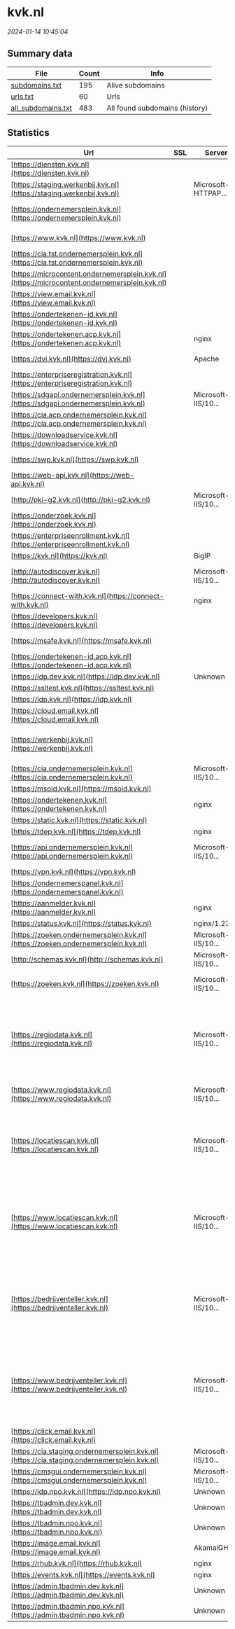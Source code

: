 # kvk.nl
*2024-01-14 10:45:04*
## Summary data
| File       | Count | Info |
|------------|-------|------|
|[subdomains.txt](/data/kvk.nl/subdomains.txt)|195|Alive subdomains|
|[urls.txt](/data/kvk.nl/urls.txt)|60|Urls|
|[all_subdomains.txt](/data/kvk.nl/all_subdomains.txt)|483|All found subdomains (history)|
## Statistics
| Url | SSL | Server | Cookie | HSTS | CSP | XFO | XXP | RP | Tech |Title |
|------------|-------|------|------|------|------|------|------|------|------|------|
|[https://diensten.kvk.nl](https://diensten.kvk.nl)| ||:white_check_mark: |:white_check_mark: |:warning: | :white_check_mark: | :white_check_mark: | :white_check_mark: |HSTS|301 Moved Perman...|
|[https://staging.werkenbij.kvk.nl](https://staging.werkenbij.kvk.nl)| |Microsoft-HTTPAP...| | | | | | :white_check_mark: |Microsoft HTTPAPI:2.0|Service Unavaila...|
|[https://ondernemersplein.kvk.nl](https://ondernemersplein.kvk.nl)| || |:white_check_mark: | | :white_check_mark: | :white_check_mark: | :white_check_mark: |Bloomreach Google Tag Manager HSTS React|Ondernemersplein...|
|[https://www.kvk.nl](https://www.kvk.nl)| ||:white_check_mark: |:white_check_mark: |:warning: | :white_check_mark: | :white_check_mark: | :white_check_mark: |Bloomreach Google Tag Manager HSTS|KVK - Kamer van...|
|[https://cia.tst.ondernemersplein.kvk.nl](https://cia.tst.ondernemersplein.kvk.nl)| || | | | | | :white_check_mark: |||
|[https://microcontent.ondernemersplein.kvk.nl](https://microcontent.ondernemersplein.kvk.nl)| || | | | | | :white_check_mark: |||
|[https://view.email.kvk.nl](https://view.email.kvk.nl)| ||:o: |:white_check_mark: | :white_check_mark:| :white_check_mark: | :white_check_mark: | :white_check_mark: |HSTS|Object moved|
|[https://ondertekenen-id.kvk.nl](https://ondertekenen-id.kvk.nl)| || | | | | | :white_check_mark: |HSTS|302 Found|
|[https://ondertekenen.acp.kvk.nl](https://ondertekenen.acp.kvk.nl)| |nginx| |:white_check_mark: | | :white_check_mark: | | :white_check_mark: |HSTS Nginx||
|[https://dvj.kvk.nl](https://dvj.kvk.nl)| |Apache| | | | :white_check_mark: | | :white_check_mark: |Apache HTTP Server||
|[https://enterpriseregistration.kvk.nl](https://enterpriseregistration.kvk.nl)| || | | | | | :white_check_mark: |HSTS|Service|
|[https://sdgapi.ondernemersplein.kvk.nl](https://sdgapi.ondernemersplein.kvk.nl)| |Microsoft-IIS/10...| |:white_check_mark: | | | | :white_check_mark: |HSTS IIS:10.0 Windows Server||
|[https://cia.acp.ondernemersplein.kvk.nl](https://cia.acp.ondernemersplein.kvk.nl)| || | | | | | :white_check_mark: |IIS:10.0 Windows Server||
|[https://downloadservice.kvk.nl](https://downloadservice.kvk.nl)| ||:white_check_mark: |:white_check_mark: |:warning: | :white_check_mark: | | :white_check_mark: |HSTS||
|[https://swp.kvk.nl](https://swp.kvk.nl)| || |:white_check_mark: | | :white_check_mark: | :white_check_mark: | :white_check_mark: |HSTS Microsoft ASP.NET||
|[https://web-api.kvk.nl](https://web-api.kvk.nl)| || |:white_check_mark: | :white_check_mark:| | | :white_check_mark: |HSTS|403 - Forbidden:...|
|[http://pki-g2.kvk.nl](http://pki-g2.kvk.nl)| |Microsoft-IIS/10...| | | | | | :white_check_mark: |IIS:10.0 Windows Server|pki-g2.kvk.nl -...|
|[https://onderzoek.kvk.nl](https://onderzoek.kvk.nl)| ||:warning: |:white_check_mark: | | | | :white_check_mark: |HSTS|Survey4|
|[https://enterpriseenrollment.kvk.nl](https://enterpriseenrollment.kvk.nl)| || | | | | | :white_check_mark: |HSTS||
|[https://kvk.nl](https://kvk.nl)| |BigIP|:white_check_mark: |:white_check_mark: |:warning: | :white_check_mark: | :white_check_mark: | :white_check_mark: |F5 BigIP HSTS||
|[http://autodiscover.kvk.nl](http://autodiscover.kvk.nl)| |Microsoft-IIS/10...|:white_check_mark: |:white_check_mark: | | :white_check_mark: | :white_check_mark: | :white_check_mark: |IIS:10.0 Microsoft ASP.NET Windows Server||
|[https://connect-with.kvk.nl](https://connect-with.kvk.nl)| |nginx| |:white_check_mark: | | :white_check_mark: | | :white_check_mark: |HSTS Nginx|Document Moved|
|[https://developers.kvk.nl](https://developers.kvk.nl)| ||:white_check_mark: |:white_check_mark: |:warning: | :white_check_mark: | :white_check_mark: | :white_check_mark: |Google Tag Manager HSTS|Get Started - KV...|
|[https://msafe.kvk.nl](https://msafe.kvk.nl)| || |:white_check_mark: |:warning: | :white_check_mark: | | :white_check_mark: |Azure Azure Front Door HSTS||
|[https://ondertekenen-id.acp.kvk.nl](https://ondertekenen-id.acp.kvk.nl)| || |:white_check_mark: | :white_check_mark:| :white_check_mark: | :white_check_mark: | :white_check_mark: |HSTS|Kamer van Koopha...|
|[https://idp.dev.kvk.nl](https://idp.dev.kvk.nl)| |Unknown| |:white_check_mark: | | :white_check_mark: | | :white_check_mark: |HSTS||
|[https://ssltest.kvk.nl](https://ssltest.kvk.nl)| || | | | | | :white_check_mark: |||
|[https://idp.kvk.nl](https://idp.kvk.nl)| || |:white_check_mark: |:warning: | :white_check_mark: | | :white_check_mark: |HSTS||
|[https://cloud.email.kvk.nl](https://cloud.email.kvk.nl)| || | | | | | :white_check_mark: ||404 - File or di...|
|[https://werkenbij.kvk.nl](https://werkenbij.kvk.nl)| ||:warning: |:white_check_mark: | | :white_check_mark: | | :white_check_mark: |Google Tag Manager HSTS Microsoft ASP.NET:4.0.30319|Vacatures en car...|
|[https://cia.ondernemersplein.kvk.nl](https://cia.ondernemersplein.kvk.nl)| |Microsoft-IIS/10...| |:white_check_mark: | | | | :white_check_mark: |HSTS IIS:10.0 Windows Server||
|[https://msoid.kvk.nl](https://msoid.kvk.nl)| || | | | | | :white_check_mark: ||Object moved|
|[https://ondertekenen.kvk.nl](https://ondertekenen.kvk.nl)| |nginx| |:white_check_mark: | | :white_check_mark: | | :white_check_mark: |HSTS Nginx||
|[https://static.kvk.nl](https://static.kvk.nl)| || |:white_check_mark: | | | | :white_check_mark: |HSTS|403 - Forbidden:...|
|[https://tdep.kvk.nl](https://tdep.kvk.nl)| |nginx| |:white_check_mark: | :white_check_mark:| :white_check_mark: | | :white_check_mark: |HSTS Nginx||
|[https://api.ondernemersplein.kvk.nl](https://api.ondernemersplein.kvk.nl)| |Microsoft-IIS/10...| |:white_check_mark: | | | | :white_check_mark: |HSTS IIS:10.0 Microsoft ASP.NET Windows Server||
|[https://vpn.kvk.nl](https://vpn.kvk.nl)| ||:warning: |:white_check_mark: |:warning: | :white_check_mark: | :white_check_mark: | :white_check_mark: |HSTS||
|[https://ondernemerspanel.kvk.nl](https://ondernemerspanel.kvk.nl)| ||:warning: |:white_check_mark: | :white_check_mark:| :white_check_mark: | :white_check_mark: | :white_check_mark: |HSTS|Ondernemerspanel|
|[https://aanmelder.kvk.nl](https://aanmelder.kvk.nl)| |nginx| | | | | | :white_check_mark: |Nginx|404 Not Found|
|[https://status.kvk.nl](https://status.kvk.nl)| |nginx/1.23.4|:warning: |:white_check_mark: |:warning: | | :white_check_mark: | :white_check_mark: |HSTS Nginx:1.23.4|KVK Statuspagina|
|[https://zoeken.ondernemersplein.kvk.nl](https://zoeken.ondernemersplein.kvk.nl)| |Microsoft-IIS/10...| |:white_check_mark: | | | | :white_check_mark: |HSTS IIS:10.0 Windows Server||
|[http://schemas.kvk.nl](http://schemas.kvk.nl)| |Microsoft-IIS/10...| | | | | | :white_check_mark: |IIS:10.0 Windows Server|schemas.kvk.nl -...|
|[https://zoeken.kvk.nl](https://zoeken.kvk.nl)| |Microsoft-IIS/10...| |:white_check_mark: | | | | :white_check_mark: |HSTS IIS:10.0 Microsoft ASP.NET Windows Server|zoeken.kvk.nl|
|[https://regiodata.kvk.nl](https://regiodata.kvk.nl)| |Microsoft-IIS/10...|:white_check_mark: |:white_check_mark: |:warning: | :white_check_mark: | :white_check_mark: | :white_check_mark: |Amazon S3 Amazon Web Services Azure Edge Network Google Tag Manager HSTS IIS:10.0 Microsoft ASP.NET:4.0.30319 MyFonts Windows Server|Home - KVK Regio...|
|[https://www.regiodata.kvk.nl](https://www.regiodata.kvk.nl)| |Microsoft-IIS/10...|:white_check_mark: |:white_check_mark: |:warning: | :white_check_mark: | :white_check_mark: | :white_check_mark: |HSTS IIS:10.0 Microsoft ASP.NET Windows Server|Document Moved|
|[https://locatiescan.kvk.nl](https://locatiescan.kvk.nl)| |Microsoft-IIS/10...|:white_check_mark: |:white_check_mark: |:warning: | :white_check_mark: | :white_check_mark: | :white_check_mark: |Amazon S3 Amazon Web Services Azure Edge Network Google Tag Manager HSTS IIS:10.0 Microsoft ASP.NET MyFonts Windows Server|Home - KVK Locat...|
|[https://www.locatiescan.kvk.nl](https://www.locatiescan.kvk.nl)| |Microsoft-IIS/10...|:white_check_mark: |:white_check_mark: |:warning: | :white_check_mark: | :white_check_mark: | :white_check_mark: |Amazon S3 Amazon Web Services Azure Edge Network Google Tag Manager HSTS IIS:10.0 Microsoft ASP.NET:4.0.30319 MyFonts Windows Server|Home - KVK Locat...|
|[https://bedrijventeller.kvk.nl](https://bedrijventeller.kvk.nl)| |Microsoft-IIS/10...|:white_check_mark: |:white_check_mark: |:warning: | :white_check_mark: | :white_check_mark: | :white_check_mark: |Amazon S3 Amazon Web Services Azure Edge Network Bloomreach Google Tag Manager HSTS IIS:10.0 Microsoft ASP.NET:4.0.30319 MyFonts Windows Server|Home - KVK Bedri...|
|[https://www.bedrijventeller.kvk.nl](https://www.bedrijventeller.kvk.nl)| |Microsoft-IIS/10...|:white_check_mark: |:white_check_mark: |:warning: | :white_check_mark: | :white_check_mark: | :white_check_mark: |Amazon S3 Amazon Web Services Azure Edge Network Bloomreach Google Tag Manager HSTS IIS:10.0 Microsoft ASP.NET:4.0.30319 MyFonts Windows Server|Home - KVK Bedri...|
|[https://click.email.kvk.nl](https://click.email.kvk.nl)| ||:o: |:white_check_mark: | :white_check_mark:| :white_check_mark: | :white_check_mark: | :white_check_mark: |HSTS|403 - Forbidden:...|
|[https://cia.staging.ondernemersplein.kvk.nl](https://cia.staging.ondernemersplein.kvk.nl)| |Microsoft-IIS/10...| |:white_check_mark: | | | | :white_check_mark: |HSTS IIS:10.0 Windows Server||
|[https://cmsgui.ondernemersplein.kvk.nl](https://cmsgui.ondernemersplein.kvk.nl)| |Microsoft-IIS/10...| |:white_check_mark: | | | | :white_check_mark: |HSTS IIS:10.0 Windows Server|CMS GUI Extensio...|
|[https://idp.npo.kvk.nl](https://idp.npo.kvk.nl)| |Unknown| |:white_check_mark: | | :white_check_mark: | | :white_check_mark: |HSTS|403 Forbidden|
|[https://tbadmin.dev.kvk.nl](https://tbadmin.dev.kvk.nl)| |Unknown| |:white_check_mark: |:warning: | :white_check_mark: | | :white_check_mark: |HSTS|404 Not Found|
|[https://tbadmin.npo.kvk.nl](https://tbadmin.npo.kvk.nl)| |Unknown| |:white_check_mark: | | | | :white_check_mark: |HSTS|403 Forbidden|
|[https://image.email.kvk.nl](https://image.email.kvk.nl)| |AkamaiGHost| | | | | | :white_check_mark: ||Access Denied|
|[https://rhub.kvk.nl](https://rhub.kvk.nl)| |nginx| | | | | | :white_check_mark: |HSTS Nginx||
|[https://events.kvk.nl](https://events.kvk.nl)| |nginx|:white_check_mark: |:white_check_mark: | :white_check_mark:| | :white_check_mark: | :white_check_mark: |HSTS Nginx||
|[https://admin.tbadmin.dev.kvk.nl](https://admin.tbadmin.dev.kvk.nl)| |Unknown|:white_check_mark: |:white_check_mark: | | :white_check_mark: | :white_check_mark: | :white_check_mark: |HSTS|303 See Other|
|[https://admin.tbadmin.npo.kvk.nl](https://admin.tbadmin.npo.kvk.nl)| |Unknown| | | | | | :white_check_mark: |HSTS|403 Forbidden|